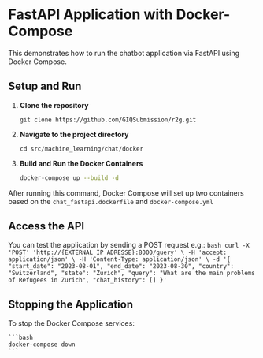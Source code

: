 # FastAPI Application with Docker-Compose

This demonstrates how to run the chatbot application via FastAPI using Docker Compose.


## Setup and Run

1. **Clone the repository**

    ```
    git clone https://github.com/GIQSubmission/r2g.git
    ```

2. **Navigate to the project directory**

    ```
    cd src/machine_learning/chat/docker
    ```

3. **Build and Run the Docker Containers**

    ```bash
    docker-compose up --build -d
    ```

After running this command, Docker Compose will set up two containers based on the `chat_fastapi.dockerfile` and `docker-compose.yml` 

## Access the API

You can test the application by sending a POST request e.g.:
    ```bash
    curl -X 'POST' 'http://{EXTERNAL IP ADRESSE}:8000/query' \
    -H 'accept: application/json' \
    -H 'Content-Type: application/json' \
    -d '{
    "start_date": "2023-08-01",
    "end_date": "2023-08-30",
    "country": "Switzerland",
    "state": "Zurich",
    "query": "What are the main problems of Refugees in Zurich",
    "chat_history": []
    }'
    ```

## Stopping the Application

To stop the Docker Compose services:

    ```bash
    docker-compose down
    ```

